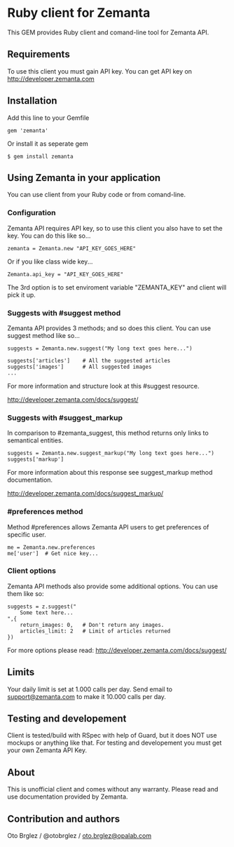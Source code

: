 # Ruby client for Zemanta

This GEM provides Ruby client and comand-line tool for Zemanta API.

## Requirements

To use this client you must gain API key.
You can get API key on http://developer.zemanta.com

## Installation

Add this line to your Gemfile
	
	gem 'zemanta'

Or install it as seperate gem

	$ gem install zemanta

## Using Zemanta in your application

You can use client from your Ruby code or from comand-line.

### Configuration

Zemanta API requires API key, so to use this client you also have to set the key. You can do this like so...

	zemanta = Zemanta.new "API_KEY_GOES_HERE"

Or if you like class wide key...

	Zemanta.api_key = "API_KEY_GOES_HERE"

The 3rd option is to set enviroment variable "ZEMANTA_KEY" and client will pick it up.

### Suggests with #suggest method

Zemanta API provides 3 methods; and so does this client.
You can use suggest method like so...

	suggests = Zemanta.new.suggest("My long text goes here...")

	suggests['articles'] 	# All the suggested articles
	suggests['images'] 		# All suggested images
	...

For more information and structure look at this #suggest resource.

http://developer.zemanta.com/docs/suggest/

### Suggests with #suggest_markup

In comparison to #zemanta_suggest, this method returns only links to semantical entities.

	suggests = Zemanta.new.suggest_markup("My long text goes here...")
	suggests['markup']

For more information about this response see suggest_markup method documentation.

http://developer.zemanta.com/docs/suggest_markup/

### #preferences method

Method #preferences allows Zemanta API users to get preferences of specific user. 

	me = Zemanta.new.preferences
	me['user']	# Get nice key...

### Client options

Zemanta API methods also provide some additional options. You can use them like so:

	suggests = z.suggest("
		Some text here...
	",{
		return_images: 0,	# Don't return any images.
		articles_limit: 2 	# Limit of articles returned
	})

For more options please read:
http://developer.zemanta.com/docs/suggest/

## Limits

Your daily limit is set at 1.000 calls per day. Send email to support@zemanta.com to make it 10.000 calls per day.

## Testing and developement

Client is tested/build with RSpec with help of Guard, but it does NOT use mockups or anything like that. For testing and developement you must get your own Zemanta API Key.

## About

This is unofficial client and comes without any warranty. Please
read and use documentation provided by Zemanta.

## Contribution and authors

Oto Brglez / @otobrglez / <oto.brglez@opalab.com>